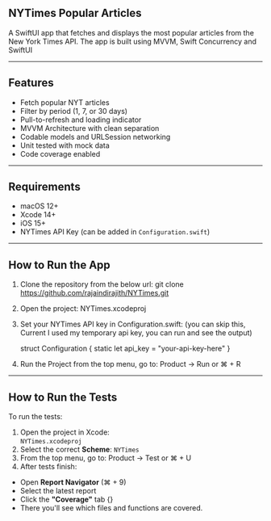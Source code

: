## NYTimes Popular Articles

A SwiftUI app that fetches and displays the most popular articles from the New York Times API. The app is built using MVVM, Swift Concurrency and SwiftUI 

---

## Features

- Fetch popular NYT articles
- Filter by period (1, 7, or 30 days)
- Pull-to-refresh and loading indicator
- MVVM Architecture with clean separation
- Codable models and URLSession networking
- Unit tested with mock data
- Code coverage enabled

---

## Requirements

- macOS 12+
- Xcode 14+
- iOS 15+
- NYTimes API Key (can be added in `Configuration.swift`)

---

## How to Run the App
1. Clone the repository from the below url:
    git clone https://github.com/rajaindirajith/NYTimes.git
 
2. Open the project:
 NYTimes.xcodeproj
 
3. Set your NYTimes API key in Configuration.swift: (you can skip this, Current I used my temporary api key, you can run and see the output)
    
    struct Configuration {
        static let api_key = "your-api-key-here"
    }
    
4. Run the Project from the top menu, go to: Product → Run or  ⌘ + R

---

## How to Run the Tests

To run the tests:

1. Open the project in Xcode:  
   `NYTimes.xcodeproj`
2. Select the correct **Scheme**: `NYTimes`
3. From the top menu, go to: Product → Test or  ⌘ + U
4. After tests finish:

- Open **Report Navigator** (⌘ + 9)
- Select the latest report
- Click the **"Coverage"** tab {}
- There you'll see which files and functions are covered.


